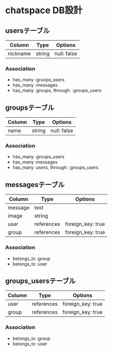 # chatspace DB設計
## usersテーブル
|Column|Type|Options|
|------|----|-------|
|nickname|string|null: false|
### Association
- has_many :gruops_users
- has_many :messages
- has_many :groups, through: :groups_users

## groupsテーブル
|Column|Type|Options|
|------|----|-------|
|name|string|null: false|
### Association
- has_many :groups_users
- has_many :messages
- has_many :users, through: :groups_users



## messagesテーブル
|Column|Type|Options|
|------|----|-------|
|message|text||
|image|string||
|user|references|foreign_key: true|
|group|references|foreign_key: true|
### Association
- belongs_to :group
- belongs_to :user

## groups_usersテーブル
|Column|Type|Options|
|------|----|-------|
|user|references|foreign_key: true|
|group|references|foreign_key: true|
### Association
- belongs_to :group
- belongs_to :user